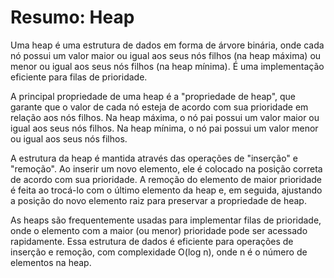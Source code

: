 # Resumo: Heap

Uma heap é uma estrutura de dados em forma de árvore binária, onde cada nó possui um valor maior ou igual aos seus nós filhos (na heap máxima) ou menor ou igual aos seus nós filhos (na heap mínima). É uma implementação eficiente para filas de prioridade.

A principal propriedade de uma heap é a "propriedade de heap", que garante que o valor de cada nó esteja de acordo com sua prioridade em relação aos nós filhos. Na heap máxima, o nó pai possui um valor maior ou igual aos seus nós filhos. Na heap mínima, o nó pai possui um valor menor ou igual aos seus nós filhos.

A estrutura da heap é mantida através das operações de "inserção" e "remoção". Ao inserir um novo elemento, ele é colocado na posição correta de acordo com sua prioridade. A remoção do elemento de maior prioridade é feita ao trocá-lo com o último elemento da heap e, em seguida, ajustando a posição do novo elemento raiz para preservar a propriedade de heap.

As heaps são frequentemente usadas para implementar filas de prioridade, onde o elemento com a maior (ou menor) prioridade pode ser acessado rapidamente. Essa estrutura de dados é eficiente para operações de inserção e remoção, com complexidade O(log n), onde n é o número de elementos na heap.
